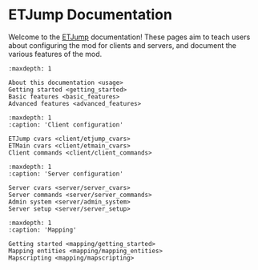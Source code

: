 # ETJump Documentation

Welcome to the [ETJump](https://etjump.com/) documentation! These pages aim to teach users about configuring the mod for clients and servers, and document the various features of the mod.


```{toctree}
:maxdepth: 1

About this documentation <usage>
Getting started <getting_started>
Basic features <basic_features>
Advanced features <advanced_features>
```

```{toctree}
:maxdepth: 1
:caption: 'Client configuration'

ETJump cvars <client/etjump_cvars>
ETMain cvars <client/etmain_cvars>
Client commands <client/client_commands>
```

```{toctree}
:maxdepth: 1
:caption: 'Server configuration'

Server cvars <server/server_cvars>
Server commands <server/server_commands>
Admin system <server/admin_system>
Server setup <server/server_setup>
```

```{toctree}
:maxdepth: 1
:caption: 'Mapping'

Getting started <mapping/getting_started>
Mapping entities <mapping/mapping_entities>
Mapscripting <mapping/mapscripting>
```
